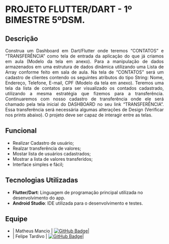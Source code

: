 # PROJETO FLUTTER/DART - 1º BIMESTRE 5ºDSM.

## Descrição
<p align="justify">
Construa um Dashboard em Dart/Flutter onde teremos “CONTATOS” e “TRANSFERÊNCIA” como tela de entrada da aplicação do que já criamos em aula (Modelo da tela em anexo). Para a manipulação de dados armazenados em uma estrutura de dados dinâmica utilizando uma Lista de Array conforme feito em sala de aula. Na tela de “CONTATOS” será um cadastro de clientes contendo os seguintes atributos do tipo String: Nome, Endereço, Telefone, E-mail, CPF (Modelo da tela em anexo). Teremos uma tela da lista de contatos para ser visualizado os contados cadastrado, utilizando a mesma estratégia que fizemos para a transferência. Continuaremos com nosso cadastro de transferência onde ele será chamado pela tela inicial do DASHBOARD no seu link “TRANSFERÊNCIA”. Essa transferência será necessária algumas alterações de Design (Verificar nos prints abaixo). O projeto deve ser capaz de interagir entre as telas. 
</p>

## Funcional
- Realizar Cadastro de usuário;
- Realzar transferência de valores;
- Mostar lista de usuários cadastrados;
- Mostrar a lista de valores transferidos;
- Interface simples e fácil;

## Tecnologias Utilizadas  
- **Flutter/Dart**: Linguagem de programação principal utilizada no desenvolvimento do app.  
- **Android Studio**: IDE utilizada para o desenvolvimento e testes.
## Equipe
- | Matheus Mancio | [![GitHub Badge](https://img.shields.io/badge/GitHub-111217?style=flat-square&logo=github&logoColor=white)](https://github.com/mamancio)|
- | Felipe Tardivo | [![GitHub Badge](https://img.shields.io/badge/GitHub-111217?style=flat-square&logo=github&logoColor=white)](https://github.com/FelipeTardivo)|
